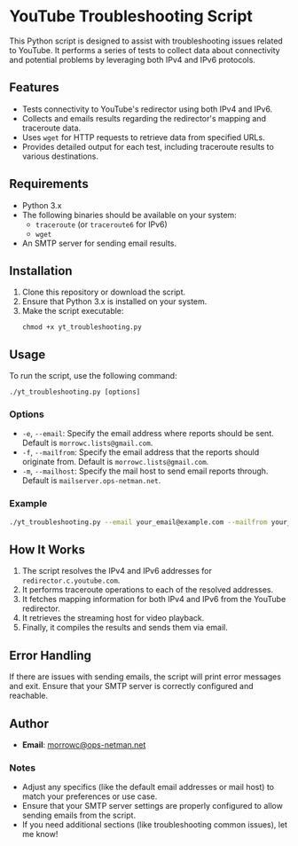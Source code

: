 # YouTube Troubleshooting Script

This Python script is designed to assist with troubleshooting issues related to YouTube. It performs a series of tests to collect data about connectivity and potential problems by leveraging both IPv4 and IPv6 protocols.

## Features

- Tests connectivity to YouTube's redirector using both IPv4 and IPv6.
- Collects and emails results regarding the redirector's mapping and traceroute data.
- Uses `wget` for HTTP requests to retrieve data from specified URLs.
- Provides detailed output for each test, including traceroute results to various destinations.

## Requirements

- Python 3.x
- The following binaries should be available on your system:
  - `traceroute` (or `traceroute6` for IPv6)
  - `wget`
- An SMTP server for sending email results.

## Installation

1. Clone this repository or download the script.
2. Ensure that Python 3.x is installed on your system.
3. Make the script executable:
   ```
   chmod +x yt_troubleshooting.py
   ```

## Usage

To run the script, use the following command:

```
./yt_troubleshooting.py [options]
```

### Options

- `-e`, `--email`: Specify the email address where reports should be sent. Default is `morrowc.lists@gmail.com`.
- `-f`, `--mailfrom`: Specify the email address that the reports should originate from. Default is `morrowc.lists@gmail.com`.
- `-m`, `--mailhost`: Specify the mail host to send email reports through. Default is `mailserver.ops-netman.net`.

### Example

```bash
./yt_troubleshooting.py --email your_email@example.com --mailfrom your_email@example.com --mailhost smtp.example.com
```

## How It Works

1. The script resolves the IPv4 and IPv6 addresses for `redirector.c.youtube.com`.
2. It performs traceroute operations to each of the resolved addresses.
3. It fetches mapping information for both IPv4 and IPv6 from the YouTube redirector.
4. It retrieves the streaming host for video playback.
5. Finally, it compiles the results and sends them via email.

## Error Handling

If there are issues with sending emails, the script will print error messages and exit. Ensure that your SMTP server is correctly configured and reachable.

## Author

- **Email**: morrowc@ops-netman.net


### Notes
- Adjust any specifics (like the default email addresses or mail host) to match your preferences or use case.
- Ensure that your SMTP server settings are properly configured to allow sending emails from the script.
- If you need additional sections (like troubleshooting common issues), let me know!

